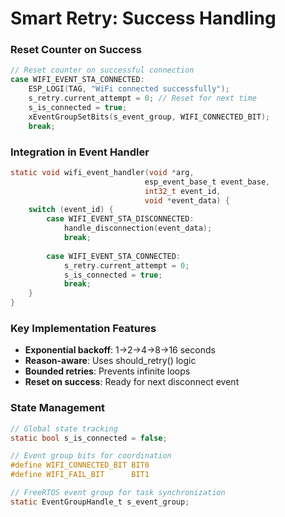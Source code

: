 # Smart Retry: Success Handling

<div class="grid grid-cols-2 gap-8">

<div>

### Reset Counter on Success
```c
// Reset counter on successful connection
case WIFI_EVENT_STA_CONNECTED:
    ESP_LOGI(TAG, "WiFi connected successfully");
    s_retry.current_attempt = 0; // Reset for next time
    s_is_connected = true;
    xEventGroupSetBits(s_event_group, WIFI_CONNECTED_BIT);
    break;
```

### Integration in Event Handler
```c
static void wifi_event_handler(void *arg, 
                              esp_event_base_t event_base,
                              int32_t event_id, 
                              void *event_data) {
    switch (event_id) {
        case WIFI_EVENT_STA_DISCONNECTED:
            handle_disconnection(event_data);
            break;
            
        case WIFI_EVENT_STA_CONNECTED:
            s_retry.current_attempt = 0;
            s_is_connected = true;
            break;
    }
}
```

</div>

<div>

### Key Implementation Features

- **Exponential backoff**: 1→2→4→8→16 seconds
- **Reason-aware**: Uses should_retry() logic
- **Bounded retries**: Prevents infinite loops
- **Reset on success**: Ready for next disconnect event

### State Management

```c
// Global state tracking
static bool s_is_connected = false;

// Event group bits for coordination
#define WIFI_CONNECTED_BIT BIT0
#define WIFI_FAIL_BIT      BIT1

// FreeRTOS event group for task synchronization
static EventGroupHandle_t s_event_group;
```


</div>

</div>
